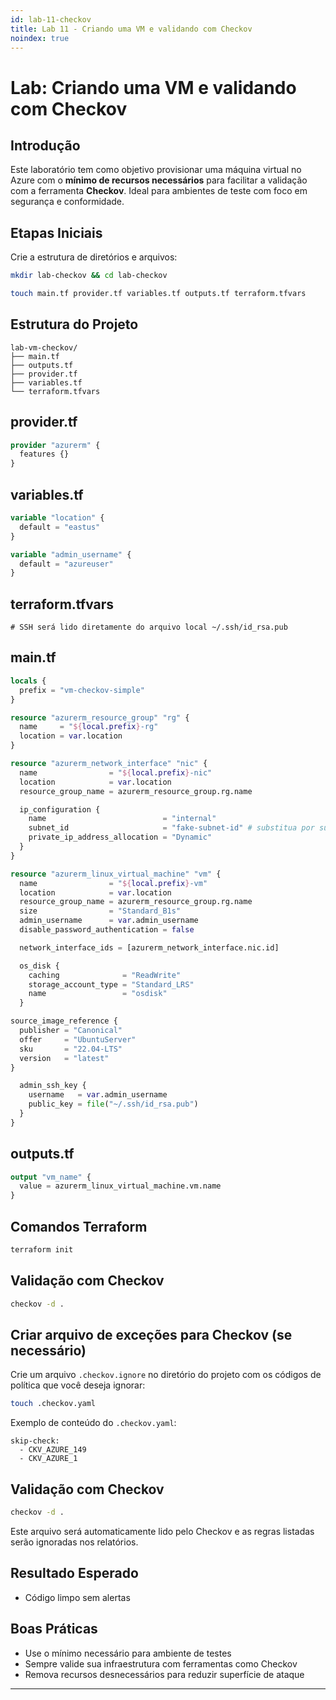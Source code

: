 ```yaml
---
id: lab-11-checkov
title: Lab 11 - Criando uma VM e validando com Checkov
noindex: true
---
```


# Lab: Criando uma VM e validando com Checkov

## Introdução
Este laboratório tem como objetivo provisionar uma máquina virtual no Azure com o **mínimo de recursos necessários** para facilitar a validação com a ferramenta **Checkov**. Ideal para ambientes de teste com foco em segurança e conformidade.

## Etapas Iniciais
Crie a estrutura de diretórios e arquivos:

```bash
mkdir lab-checkov && cd lab-checkov

touch main.tf provider.tf variables.tf outputs.tf terraform.tfvars
```

## Estrutura do Projeto
```
lab-vm-checkov/
├── main.tf
├── outputs.tf
├── provider.tf
├── variables.tf
└── terraform.tfvars
```

## provider.tf
```terraform
provider "azurerm" {
  features {}
}
```

## variables.tf
```terraform
variable "location" {
  default = "eastus"
}

variable "admin_username" {
  default = "azureuser"
}
```

## terraform.tfvars
```hcl
# SSH será lido diretamente do arquivo local ~/.ssh/id_rsa.pub
```

## main.tf
```terraform
locals {
  prefix = "vm-checkov-simple"
}

resource "azurerm_resource_group" "rg" {
  name     = "${local.prefix}-rg"
  location = var.location
}

resource "azurerm_network_interface" "nic" {
  name                = "${local.prefix}-nic"
  location            = var.location
  resource_group_name = azurerm_resource_group.rg.name

  ip_configuration {
    name                          = "internal"
    subnet_id                     = "fake-subnet-id" # substitua por subnet real se necessário
    private_ip_address_allocation = "Dynamic"
  }
}

resource "azurerm_linux_virtual_machine" "vm" {
  name                = "${local.prefix}-vm"
  location            = var.location
  resource_group_name = azurerm_resource_group.rg.name
  size                = "Standard_B1s"
  admin_username      = var.admin_username
  disable_password_authentication = false

  network_interface_ids = [azurerm_network_interface.nic.id]

  os_disk {
    caching              = "ReadWrite"
    storage_account_type = "Standard_LRS"
    name                 = "osdisk"
  }

source_image_reference {
  publisher = "Canonical"
  offer     = "UbuntuServer"
  sku       = "22.04-LTS"
  version   = "latest"
}

  admin_ssh_key {
    username   = var.admin_username
    public_key = file("~/.ssh/id_rsa.pub")
  }
}
```

## outputs.tf
```terraform
output "vm_name" {
  value = azurerm_linux_virtual_machine.vm.name
}
```

## Comandos Terraform
```bash
terraform init
```

## Validação com Checkov
```bash
checkov -d .
```

## Criar arquivo de exceções para Checkov (se necessário)
Crie um arquivo `.checkov.ignore` no diretório do projeto com os códigos de política que você deseja ignorar:

```bash
touch .checkov.yaml
```

Exemplo de conteúdo do `.checkov.yaml`:

```text
skip-check:
  - CKV_AZURE_149
  - CKV_AZURE_1
```

## Validação com Checkov
```bash
checkov -d .
```

Este arquivo será automaticamente lido pelo Checkov e as regras listadas serão ignoradas nos relatórios.

## Resultado Esperado
- Código limpo sem alertas

## Boas Práticas
- Use o mínimo necessário para ambiente de testes
- Sempre valide sua infraestrutura com ferramentas como Checkov
- Remova recursos desnecessários para reduzir superfície de ataque

---

